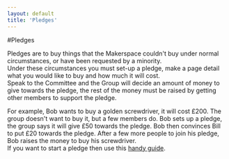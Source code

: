 ```yaml
---
layout: default
title: 'Pledges'
---
```


#Pledges

Pledges are to buy things that the Makerspace couldn't buy under normal circumstances, or have been requested by a minority.  
Under these circumstances you must set-up a pledge, make a page detail what you would like to buy and how much it will cost.  
Speak to the Committee and the Group will decide an amount of money to give towards the pledge, the rest of the money must be raised by getting other members to support the pledge.  

For example, Bob wants to buy a golden screwdriver, it will cost £200. The group doesn't want to buy it, but a few members do. Bob sets up a pledge, the group says it will give £50 towards the pledge. Bob then convinces Bill to put £20 towards the pledge. After a few more people to join his pledge, Bob raises the money to buy his screwdriver.  
If you want to start a pledge then use this [handy guide](running).